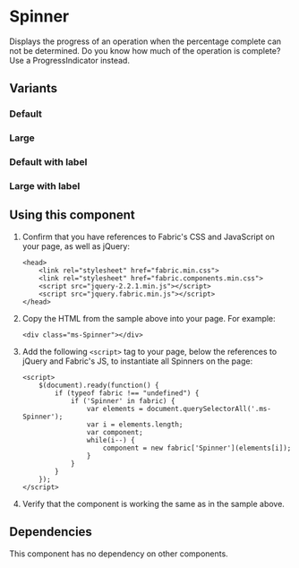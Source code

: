 # Spinner
Displays the progress of an operation when the percentage complete can not be determined. Do you know how much of the operation is complete? Use a ProgressIndicator instead.

## Variants

### Default
<!---
{{> SpinnerExample props=SpinnerExampleModel}}
--->

### Large
<!---
{{> SpinnerLargeExample props=SpinnerLargeExampleModel}}
--->

### Default with label
<!---
{{> SpinnerWithLabelExample props=SpinnerWithLabelExampleModel}}
--->

### Large with label
<!---
{{> SpinnerLargeWithLabelExample props=SpinnerLargeWithLabelExampleModel}}
--->

## Using this component
1. Confirm that you have references to Fabric's CSS and JavaScript on your page, as well as jQuery:
    ```
    <head>
        <link rel="stylesheet" href="fabric.min.css">
        <link rel="stylesheet" href="fabric.components.min.css">
        <script src="jquery-2.2.1.min.js"></script>
        <script src="jquery.fabric.min.js"></script>
    </head>
    ```
2. Copy the HTML from the sample above into your page. For example:
    ```
    <div class="ms-Spinner"></div>
    ```
3. Add the following `<script>` tag to your page, below the references to jQuery and Fabric's JS, to instantiate all Spinners on the page:
    ```
    <script>
        $(document).ready(function() {
            if (typeof fabric !== "undefined") {
                if ('Spinner' in fabric) {
                    var elements = document.querySelectorAll('.ms-Spinner');
                    var i = elements.length;
                    var component;
                    while(i--) {
                        component = new fabric['Spinner'](elements[i]);
                    }
                }
            }
        });
    </script>
    ```
4. Verify that the component is working the same as in the sample above.

## Dependencies
This component has no dependency on other components.
